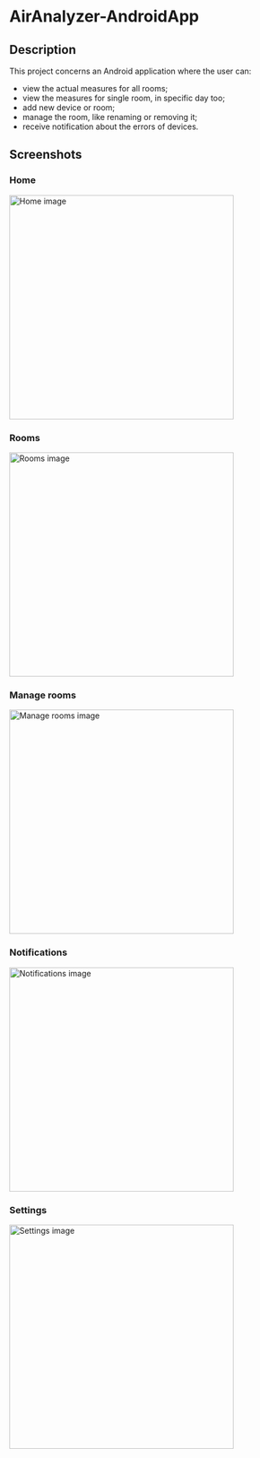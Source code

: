 # AirAnalyzer-AndroidApp
## Description
This project concerns an Android application where the user can:
 - view the actual measures for all rooms;
 - view the measures for single room, in specific day too;
 - add new device or room;
 - manage the room, like renaming or removing it;
 - receive notification about the errors of devices.

## Screenshots
### Home
<img src="https://www.davidepalladino.com/wp-content/uploads/2022/01/Air-Analyzer-Android-App-v3.0.0-Home.png" alt="Home image" width="400px" height="auto">

### Rooms
<img src="https://www.davidepalladino.com/wp-content/uploads/2022/01/Air-Analyzer-Android-App-v3.0.0-Rooms.png" alt="Rooms image" width="400px" height="auto">

### Manage rooms
<img src="https://www.davidepalladino.com/wp-content/uploads/2022/01/Air-Analyzer-Android-App-v3.0.0-Manage-Rooms.png" alt="Manage rooms image" width="400px" height="auto">

### Notifications
<img src="https://www.davidepalladino.com/wp-content/uploads/2022/01/Air-Analyzer-Android-App-v3.0.0-Notifications.png" alt="Notifications image" width="400px" height="auto">

### Settings
<img src="https://www.davidepalladino.com/wp-content/uploads/2022/01/Air-Analyzer-Android-App-v3.0.0-Settings.png" alt="Settings image" width="400px" height="auto">

